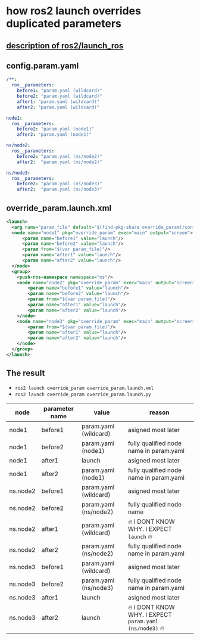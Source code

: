 # how ros2 launch overrides duplicated parameters

## [description of ros2/launch_ros](https://github.com/ros2/launch_ros/blob/2bf4e6057dea57669c19395f6f39d390bd420ee7/launch_ros/launch_ros/actions/node.py#L175-L182)

## config.param.yaml

```yaml
/**:
  ros__parameters:
    before1: "param.yaml (wildcard)"
    before2: "param.yaml (wildcard)"
    after1: "param.yaml (wildcard)"
    after2: "param.yaml (wildcard)"

node1:
  ros__parameters:
    before2: "param.yaml (node1)"
    after2: "param.yaml (node1)"

ns/node2:
  ros__parameters:
    before2: "param.yaml (ns/node2)"
    after2:  "param.yaml (ns/node2)"

ns/node3:
  ros__parameters:
    before2: "param.yaml (ns/node3)"
    after2:  "param.yaml (ns/node3)"

```

## override_param.launch.xml

```xml
<launch>
  <arg name="param_file" default="$(find-pkg-share override_param)/config/config.param.yaml"/>
  <node name="node1" pkg="override_param" exec="main" output="screen">
      <param name="before1" value="launch"/>
      <param name="before2" value="launch"/>
      <param from="$(var param_file)"/>
      <param name="after1" value="launch"/>
      <param name="after2" value="launch"/>
  </node>
  <group>
    <push-ros-namespace namespace="ns"/>
    <node name="node2" pkg="override_param" exec="main" output="screen">
        <param name="before1" value="launch"/>
        <param name="before2" value="launch"/>
        <param from="$(var param_file)"/>
        <param name="after1" value="launch"/>
        <param name="after2" value="launch"/>
    </node>
    <node name="node3" pkg="override_param" exec="main" output="screen">
        <param from="$(var param_file)"/>
        <param name="after1" value="launch"/>
        <param name="after2" value="launch"/>
    </node>
  </group>
</launch>
```

## The result

* `ros2 launch override_param override_param.launch.xml`
* `ros2 launch override_param override_param.launch.py`

| node     | parameter name | value                  | reason                                                          |
|----------|----------------|------------------------|-----------------------------------------------------------------|
| node1    | before1        | param.yaml (wildcard)  | asigned most later                                              |
| node1    | before2        | param.yaml (node1)     | fully qualified node name in param.yaml                         |
| node1    | after1         | launch                 | asigned most later                                              |
| node1    | after2         | param.yaml (node1)     | fully qualified node name  in param.yaml                        |
| ns.node2 | before1        | param.yaml (wildcard)  | asigned most later                                              |
| ns.node2 | before2        | param.yaml (ns/node2)  | fully qualified node name                                       |
| ns.node2 | after1         | param.yaml (wildcard)  | :fire: I DONT KNOW WHY. I EXPECT `launch` :fire:                |
| ns.node2 | after2         | param.yaml (ns/node2)  | fully qualified node name in param.yaml                         |
| ns.node3 | before1        | param.yaml  (wildcard) | asigned most later                                              |
| ns.node3 | before2        | param.yaml (ns/node3)  | fully qualified node name in param.yaml                         |
| ns.node3 | after1         | launch                 | asigned most later                                              |
| ns.node3 | after2         | launch                 | :fire: I DONT KNOW WHY. I EXPECT `param.yaml (ns/node3)` :fire: |
